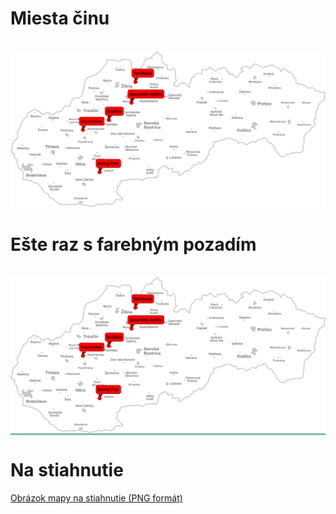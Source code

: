 
# Miesta činu

<br>
<div>
    <img src="src/svg/map.svg" alt="None">
</div>

# Ešte raz s farebným pozadím
<br>
<div style="background: #7fbda9">
    <img src="src/svg/map.svg" alt="None">
</div>

# Na stiahnutie

<a href="https://vhrmo.github.io/klub-pepeho/src/svg/map.png" download>
  Obrázok mapy na stiahnutie (PNG formát)
</a>

